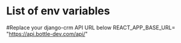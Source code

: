 # List of env variables

#Replace your django-crm API URL below
REACT_APP_BASE_URL= "https://api.bottle-dev.com/api/"